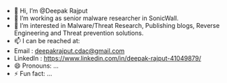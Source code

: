 - 👋 Hi, I’m @Deepak Rajput
- 👀 I’m working as senior malware researcher in SonicWall.
- 🌱 I’m interested in Malware/Threat Research, Publishing blogs, Reverse Engineering and Threat prevention solutions.
- 📫 I can be reached at:
- Email    : deepakrajput.cdac@gmail.com
- LinkedIn : https://www.linkedin.com/in/deepak-rajput-41049879/
- 😄 Pronouns: ...
- ⚡ Fun fact: ...

<!---
tupjard/tupjard is a ✨ special ✨ repository because its `README.md` (this file) appears on your GitHub profile.
You can click the Preview link to take a look at your changes.
--->
